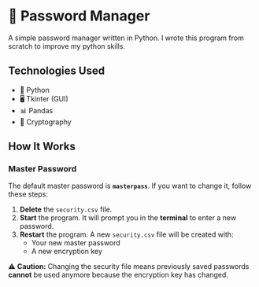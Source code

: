 # 🔑 Password Manager  

A simple password manager written in Python. I wrote this program from scratch to improve my python skills.

## Technologies Used  
- 🐍 Python  
- 🖥️ Tkinter (GUI)  
- 📊 Pandas  
- 🔐 Cryptography  

## How It Works  
### Master Password  
The default master password is **`masterpass`**. If you want to change it, follow these steps:  

1. **Delete** the `security.csv` file.  
2. **Start** the program. It will prompt you in the **terminal** to enter a new password.  
3. **Restart** the program. A new `security.csv` file will be created with:  
   - Your new master password  
   - A new encryption key  

⚠ **Caution:** Changing the security file means previously saved passwords **cannot** be used anymore because the encryption key has changed.
